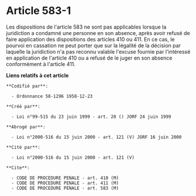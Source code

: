 # Article 583-1

Les dispositions de l'article 583 ne sont pas applicables lorsque la juridiction a condamné une personne en son absence,
après avoir refusé de faire application des dispositions des articles 410 ou 411. En ce cas, le pourvoi en cassation ne peut
porter que sur la légalité de la décision par laquelle la juridiction n'a pas reconnu valable l'excuse fournie par
l'intéressé en application de l'article 410 ou a refusé de le juger en son absence conformément à l'article 411.

**Liens relatifs à cet article**

	**Codifié par**:

	  - Ordonnance 58-1296 1958-12-23

	**Créé par**:

	  - Loi n°99-515 du 23 juin 1999 - art. 20 () JORF 24 juin 1999

	**Abrogé par**:

	  - Loi n°2000-516 du 15 juin 2000 - art. 121 (V) JORF 16 juin 2000

	**Cité par**:

	  - Loi n°2000-516 du 15 juin 2000 - art. 121 (V)

	**Cite**:

	  - CODE DE PROCEDURE PENALE - art. 410 (M)
	  - CODE DE PROCEDURE PENALE - art. 411 (M)
	  - CODE DE PROCEDURE PENALE - art. 583 (M)
